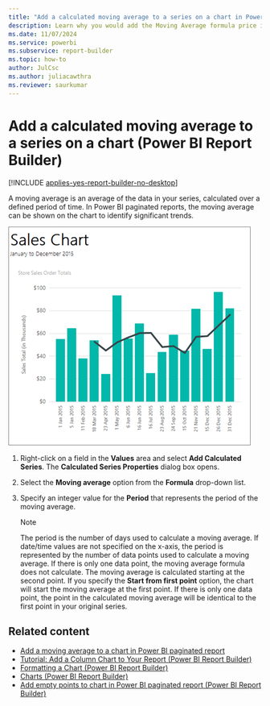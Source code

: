 ```yaml
---
title: "Add a calculated moving average to a series on a chart in Power BI paginated report | Microsoft Docs"
description: Learn why you would add the Moving Average formula price indicator on a chart to identify trends in Power BI Report Builder.
ms.date: 11/07/2024
ms.service: powerbi
ms.subservice: report-builder
ms.topic: how-to
author: JulCsc
ms.author: juliacawthra
ms.reviewer: saurkumar
---
```

# Add a calculated moving average to a series on a chart (Power BI Report Builder)

[!INCLUDE [applies-yes-report-builder-no-desktop](../../../includes/applies-yes-report-builder-no-desktop.md)]

A moving average is an average of the data in your series, calculated over a defined period of time. In Power BI paginated reports, the moving average can be shown on the chart to identify significant trends.  

![Screenshot of a sales chart.](./media/paginated-reports-visualizations/report-builder-column-chart-tutorial.png "report-builder-column-chart-tutorial")
  
1. Right-click on a field in the **Values** area and select **Add Calculated Series**. The **Calculated Series Properties** dialog box opens.  
  
1. Select the **Moving average** option from the **Formula** drop-down list.  
  
1. Specify an integer value for the **Period** that represents the period of the moving average.  
  
    > [!NOTE]  
    > The period is the number of days used to calculate a moving average. If date/time values are not specified on the x-axis, the period is represented by the number of data points used to calculate a moving average. If there is only one data point, the moving average formula does not calculate. The moving average is calculated starting at the second point. If you specify the **Start from first point** option, the chart will start the moving average at the first point. If there is only one data point, the point in the calculated moving average will be identical to the first point in your original series.  
  
## Related content

- [Add a moving average to a chart in Power BI paginated report](add-moving-average-chart-report-builder.md)
- [Tutorial: Add a Column Chart to Your Report (Power BI Report Builder)](/sql/reporting-services/tutorial-add-a-column-chart-to-your-report-report-builder)
- [Formatting a Chart &#40;Power BI Report Builder&#41;](/sql/reporting-services/report-design/formatting-a-chart-report-builder-and-ssrs)   
- [Charts &#40;Power BI Report Builder&#41;](charts-report-builder.md)   
- [Add empty points to chart in Power BI paginated report (Power BI Report Builder)](add-empty-points-chart-report-builder.md)
  
  
